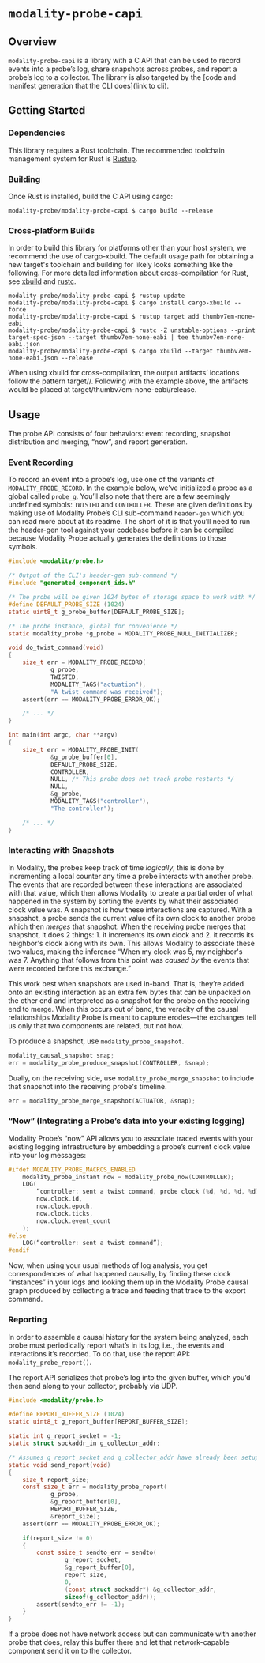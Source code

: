 # `modality-probe-capi`
## Overview
`modality-probe-capi` is a library with a C API that can be used to record
events into a probe’s log, share snapshots across probes, and
report a probe’s log to a collector. The library is also targeted by
the [code and manifest generation that the CLI does](link to cli).

## Getting Started

### Dependencies
This library requires a Rust toolchain. The recommended toolchain
management system for Rust is [Rustup](https://rustup.sh).

### Building
Once Rust is installed, build the C API using cargo:

```shell
modality-probe/modality-probe-capi $ cargo build --release
```

### Cross-platform Builds

In order to build this library for platforms other than your host
system, we recommend the use of cargo-xbuild. The default usage path
for obtaining a new target's toolchain and building for likely looks
something like the following. For more detailed information about
cross-compilation for Rust, see
[xbuild](https://github.com/rust-osdev/cargo-xbuild) and
[rustc](https://github.com/japaric/rust-cross).

```shell
modality-probe/modality-probe-capi $ rustup update
modality-probe/modality-probe-capi $ cargo install cargo-xbuild --force
modality-probe/modality-probe-capi $ rustup target add thumbv7em-none-eabi
modality-probe/modality-probe-capi $ rustc -Z unstable-options --print target-spec-json --target thumbv7em-none-eabi | tee thumbv7em-none-eabi.json
modality-probe/modality-probe-capi $ cargo xbuild --target thumbv7em-none-eabi.json --release
```

When using xbuild for cross-compilation, the output artifacts’
locations follow the pattern target/<target>/<build-type>. Following
with the example above, the artifacts would be placed at
target/thumbv7em-none-eabi/release.

## Usage

The probe API consists of four behaviors: event recording, snapshot
distribution and merging, “now”, and report generation.

### Event Recording

To record an event into a probe’s log, use one of the variants of
`MODALITY_PROBE_RECORD`. In the example below, we’ve initialized a
probe as a global called `probe_g`. You’ll also note that there are a
few seemingly undefined symbols: `TWISTED` and `CONTROLLER`. These are
given definitions by making use of Modality Probe’s CLI sub-command
`header-gen` which you can read more about at its readme<!--todo link
here -->. The short of it is that you’ll need to run the header-gen
tool against your codebase before it can be compiled because Modality
Probe actually generates the definitions to those symbols.

```c
#include <modality/probe.h>

/* Output of the CLI's header-gen sub-command */
#include "generated_component_ids.h"

/* The probe will be given 1024 bytes of storage space to work with */
#define DEFAULT_PROBE_SIZE (1024)
static uint8_t g_probe_buffer[DEFAULT_PROBE_SIZE];

/* The probe instance, global for convenience */
static modality_probe *g_probe = MODALITY_PROBE_NULL_INITIALIZER;

void do_twist_command(void)
{
    size_t err = MODALITY_PROBE_RECORD(
            g_probe,
            TWISTED,
            MODALITY_TAGS("actuation"),
            "A twist command was received");
    assert(err == MODALITY_PROBE_ERROR_OK);

    /* ... */
}

int main(int argc, char **argv)
{
    size_t err = MODALITY_PROBE_INIT(
            &g_probe_buffer[0],
            DEFAULT_PROBE_SIZE,
            CONTROLLER,
            NULL, /* This probe does not track probe restarts */
            NULL,
            &g_probe,
            MODALITY_TAGS("controller"),
            "The controller");

    /* ... */
}
```
### Interacting with Snapshots

In Modality, the probes keep track of time _logically_, this is done
by incrementing a local counter any time a probe interacts with
another probe. The events that are recorded between these interactions
are associated with that value, which then allows Modality to create a
partial order of what happened in the system by sorting the events by
what their associated clock value was. A snapshot is how these
interactions are captured. With a snapshot, a probe sends the current
value of its own clock to another probe which then _merges_ that
snapshot. When the receiving probe merges that snapshot, it does 2
things: 1. it increments its own clock and 2. it records its
neighbor's clock along with its own. This allows Modality to associate
these two values, making the inference “When my clock was 5, my
neighbor's was 7. Anything that follows from this point was _caused
by_ the events that were recorded before this exchange.”

This work best when snapshots are used in-band. That is, they’re added
onto an existing interaction as an extra few bytes that can be
unpacked on the other end and interpreted as a snapshot for the probe
on the receiving end to merge. When this occurs out of band, the
veracity of the causal relationships Modality Probe is meant to
capture erodes—the exchanges tell us only that two components are
related, but not how.

To produce a snapshot, use `modality_probe_snapshot`.

``` c
modality_causal_snapshot snap;
err = modality_probe_produce_snapshot(CONTROLLER, &snap);
```

Dually, on the receiving side, use `modality_probe_merge_snapshot` to
include that snapshot into the receiving probe's timeline.

```c
err = modality_probe_merge_snapshot(ACTUATOR, &snap);
```

### “Now” (Integrating a Probe’s data into your existing logging)

Modality Probe’s “now” API allows you to associate traced events with
your existing logging infrastructure by embedding a probe’s current
clock value into your log messages:

```c
#ifdef MODALITY_PROBE_MACROS_ENABLED
    modality_probe_instant now = modality_probe_now(CONTROLLER);
    LOG(
        “controller: sent a twist command, probe clock (%d, %d, %d, %d)”,
        now.clock.id,
        now.clock.epoch,
        now.clock.ticks,
        now.clock.event_count
    );
#else
    LOG(“controller: sent a twist command”);
#endif
```

Now, when using your usual methods of log analysis, you get
correspondences of what happened causally, by finding these clock
“instances” in your logs and looking them up in the Modality Probe
causal graph produced by collecting a trace<!--TODO link to
collector--> and feeding that trace to the export command<!-- TODO
link to export command-->.

### Reporting

In order to assemble a causal history for the system being analyzed,
each probe must periodically report what’s in its log, i.e., the
events and interactions it’s recorded.
To do that, use the report API: `modality_probe_report()`.

The report API serializes that probe’s log into the given buffer,
which you’d then send along to your collector, probably via UDP.

```c
#include <modality/probe.h>

#define REPORT_BUFFER_SIZE (1024)
static uint8_t g_report_buffer[REPORT_BUFFER_SIZE];

static int g_report_socket = -1;
static struct sockaddr_in g_collector_addr;

/* Assumes g_report_socket and g_collector_addr have already been setup */
static void send_report(void)
{
    size_t report_size;
    const size_t err = modality_probe_report(
            g_probe,
            &g_report_buffer[0],
            REPORT_BUFFER_SIZE,
            &report_size);
    assert(err == MODALITY_PROBE_ERROR_OK);

    if(report_size != 0)
    {
        const ssize_t sendto_err = sendto(
                g_report_socket,
                &g_report_buffer[0],
                report_size,
                0,
                (const struct sockaddr*) &g_collector_addr,
                sizeof(g_collector_addr));
        assert(sendto_err != -1);
    }
}
```

If a probe does not have network access but can communicate with
another probe that does, relay this buffer there and let that
network-capable component send it on to the collector.
